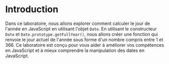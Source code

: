 # Introduction

Dans ce laboratoire, nous allons explorer comment calculer le jour de l'année en JavaScript en utilisant l'objet `Date`. En utilisant le constructeur `Date` et `Date.prototype.getFullYear()`, nous allons créer une fonction qui renvoie le jour actuel de l'année sous forme d'un nombre compris entre 1 et 366. Ce laboratoire est conçu pour vous aider à améliorer vos compétences en JavaScript et à mieux comprendre la manipulation des dates en JavaScript.
